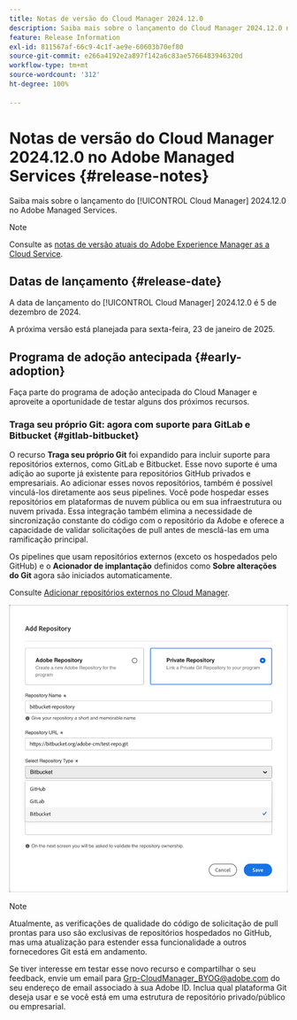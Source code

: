 ```yaml
---
title: Notas de versão do Cloud Manager 2024.12.0
description: Saiba mais sobre o lançamento do Cloud Manager 2024.12.0 no Adobe Managed Services.
feature: Release Information
exl-id: 811567af-66c9-4c1f-ae9e-60603b70ef80
source-git-commit: e266a4192e2a897f142a6c83ae5766483946320d
workflow-type: tm+mt
source-wordcount: '312'
ht-degree: 100%

---
```


# Notas de versão do Cloud Manager 2024.12.0 no Adobe Managed Services {#release-notes}

<!-- RELEASE WIKI  https://wiki.corp.adobe.com/display/DMSArchitecture/Cloud+Manager+2024.12.0+Release -->

Saiba mais sobre o lançamento do [!UICONTROL Cloud Manager] 2024.12.0 no Adobe Managed Services.

>[!NOTE]
>
>Consulte as [notas de versão atuais do Adobe Experience Manager as a Cloud Service](https://experienceleague.adobe.com/pt-br/docs/experience-manager-cloud-service/content/release-notes/home).

## Datas de lançamento {#release-date}

<!-- SAVE FOR FUTURE POSSIBLE USE No notable bugs or features for the September release of Cloud Manager. -->

A data de lançamento do [!UICONTROL Cloud Manager] 2024.12.0 é 5 de dezembro de 2024.

A próxima versão está planejada para sexta-feira, 23 de janeiro de 2025.

<!-- ## What's new {#what-is-new} -->

<!-- * The AEM Code Quality step now uses SonarQube 9.9 Server, replacing the older 7.4 version. This upgrade brings additional security, performance, and code quality checks, offering more comprehensive analysis and coverage for your projects. --> <!-- CMGR-45683 -->

## Programa de adoção antecipada {#early-adoption}

Faça parte do programa de adoção antecipada do Cloud Manager e aproveite a oportunidade de testar alguns dos próximos recursos.

### Traga seu próprio Git: agora com suporte para GitLab e Bitbucket {#gitlab-bitbucket}

<!-- BOTH CS & AMS -->

O recurso **Traga seu próprio Git** foi expandido para incluir suporte para repositórios externos, como GitLab e Bitbucket. Esse novo suporte é uma adição ao suporte já existente para repositórios GitHub privados e empresariais. Ao adicionar esses novos repositórios, também é possível vinculá-los diretamente aos seus pipelines. Você pode hospedar esses repositórios em plataformas de nuvem pública ou em sua infraestrutura ou nuvem privada. Essa integração também elimina a necessidade de sincronização constante do código com o repositório da Adobe e oferece a capacidade de validar solicitações de pull antes de mesclá-las em uma ramificação principal.

Os pipelines que usam repositórios externos (exceto os hospedados pelo GitHub) e o **Acionador de implantação** definidos como **Sobre alterações do Git** agora são iniciados automaticamente.

Consulte [Adicionar repositórios externos no Cloud Manager](/help/managing-code/external-repositories.md).

![Caixa de diálogo Adicionar repositório](/help/release-notes/assets/repositories-add-release-notes.png)

>[!NOTE]
>
>Atualmente, as verificações de qualidade do código de solicitação de pull prontas para uso são exclusivas de repositórios hospedados no GitHub, mas uma atualização para estender essa funcionalidade a outros fornecedores Git está em andamento.

Se tiver interesse em testar esse novo recurso e compartilhar o seu feedback, envie um email para [Grp-CloudManager_BYOG@adobe.com](mailto:Grp-CloudManager_BYOG@adobe.com) do seu endereço de email associado à sua Adobe ID. Inclua qual plataforma Git deseja usar e se você está em uma estrutura de repositório privado/público ou empresarial.


<!-- ## Bug fixes {#bug-fixes}

* A

Known Issues {#known-issues}

* A -->
